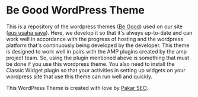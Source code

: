 # Be Good WordPress Theme
This is a repository of the wordpress themes ([Be Good](https://github.com/viamagz/be-good)) used on our site ([aus usaha saya](https://aus.co.id/)). Here, we develop it so that it's always up-to-date and can work well in accordance with the progress of hosting and the wordpress platform that's continuously being developed by the developer. This theme is designed to work well in pairs with the AMP plugins created by the amp project team. So, using the plugin mentioned above is something that must be done if you use this wordpress theme. You also need to install the Classic Widget plugin so that your activities in setting up widgets on your wordpress site that use this theme can run well and quickly.

This WordPress Theme is created with love by [Pakar SEO](https://chrome.google.com/webstore/detail/pakar-seo/flfpakafaeonkjmalhfdhenkanhbegci?hl=id).
